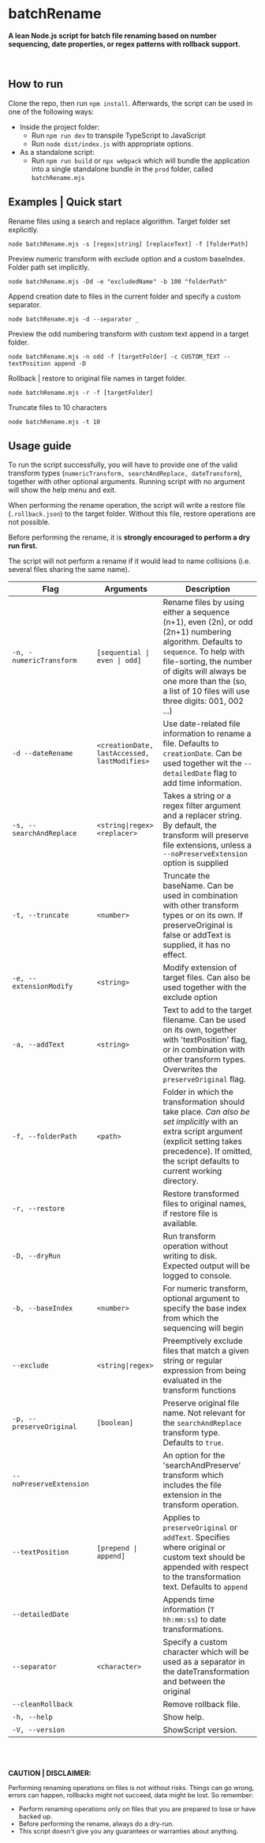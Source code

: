 # batchRename
**A lean Node.js script for batch file renaming based on number sequencing, date properties, or regex patterns with rollback support.**

<br>

## How to run
Clone the repo, then run `npm install`.
Afterwards, the script can be used in one of the following ways:
- Inside the project folder:
  - Run `npm run dev` to transpile TypeScript to JavaScript
  - Run `node dist/index.js` with appropriate options.
- As a standalone script:
  - Run `npm run build` or `npx webpack` which will bundle the application into a single standalone bundle in the `prod` folder, called `batchRename.mjs`

## Examples | Quick start
Rename files using a search and replace algorithm. Target folder set explicitly.

`node batchRename.mjs -s [regex|string] [replaceText] -f [folderPath]`

Preview numeric transform with exclude option and a custom baseIndex. Folder path set implicitly.

`node batchRename.mjs -Dd -e "excludedName" -b 100 "folderPath"`

Append creation date to files in the current folder and specify a custom separator.

`node batchRename.mjs -d --separator _`

Preview the odd numbering transform with custom text append in a target folder.

`node batchRename.mjs -n odd -f [targetFolder] -c CUSTOM_TEXT --textPosition append -D`

Rollback | restore to original file names in target folder.

`node batchRename.mjs -r -f [targetFolder]`

Truncate files to 10 characters

`node batchRename.mjs -t 10`


## Usage guide
To run the script successfully, you will have to provide one of the valid transform types (`numericTransform, searchAndReplace, dateTransform`), together with other optional arguments. Running script with no argument will show the help menu and exit.

When performing the rename operation, the script will write a restore file (`.rollback.json`) to the target folder. Without this file, restore operations are not possible. 

Before performing the rename, it is **strongly encouraged to perform a dry run first.**

The script will not perform a rename if it would lead to name collisions (i.e. several files sharing the same name). 

|Flag|Arguments|Description|
|------|-----------|--------|
|`-n, -numericTransform`|`[sequential \| even \| odd]`|Rename files by using either a sequence (n+1), even (2n), or odd (2n+1) numbering algorithm. Defaults to `sequence`. To help with file-sorting, the number of digits will always be one more than the (so, a list of 10 files will use three digits: 001, 002 ...) |
|`-d --dateRename`|`<creationDate, lastAccessed, lastModifies>`| Use date-related file information to rename a file. Defaults to `creationDate`. Can be used together wit the `--detailedDate` flag to add time information.|
|`-s, --searchAndReplace`|`<string\|regex> <replacer>`|Takes a string or a regex filter argument and a replacer string. By default, the transform will preserve file extensions, unless a `--noPreserveExtension` option is supplied|
|`-t, --truncate`|`<number>`|Truncate the baseName. Can be used in combination with other transform types or on its own. If preserveOriginal is false or addText is supplied, it has no effect.|
|`-e, --extensionModify`|`<string>`|Modify extension of target files. Can also be used together with the exclude option|
|`-a, --addText`|`<string>`|Text to add to the target filename. Can be used on its own, together with 'textPosition' flag, or in combination with other transform types. Overwrites the `preserveOriginal` flag.|
|`-f, --folderPath`|`<path>`|Folder in which the transformation should take place. *Can also be set implicitly* with an extra script argument (explicit setting takes precedence). If omitted, the script defaults to current working directory.|
|`-r, --restore`||Restore transformed files to original names, if restore file is available.|
|`-D, --dryRun`||Run transform operation without writing to disk. Expected output will be logged to console.|
|`-b, --baseIndex`|`<number>`|For numeric transform, optional argument to specify the base index from which the sequencing will begin|
|`--exclude`|`<string\|regex>`|Preemptively exclude files that match a given string or regular expression from being evaluated in the transform functions|
|`-p, --preserveOriginal`|`[boolean]`| Preserve original file name. Not relevant for the `searchAndReplace` transform type. Defaults to `true`.|
|`--noPreserveExtension`||An option for the 'searchAndPreserve' transform which includes the file extension in the transform operation.|
|`--textPosition`|`[prepend \| append]`|Applies to `preserveOriginal` or `addText`. Specifies where original or custom text should be appended with respect to the transformation text. Defaults to `append`|
|`--detailedDate`||Appends time information (`T hh:mm:ss`) to date transformations.|
|`--separator`|`<character>`|Specify a custom character which will be used as a separator in the dateTransformation and between the original|custom text and the transform text. Can be an empty string (in this case it will be ignored in date formatting). Defaults to hyphen (`-`).|
|`--cleanRollback`||Remove rollback file.|
|`-h, --help`||Show help.|
|`-V, --version`||ShowScript version.|


<br>
<br>

<b>CAUTION | DISCLAIMER:</b>
<div style="font-size: 0.8rem">

Performing renaming operations on files is not without risks. Things can go wrong, errors can happen, rollbacks might not succeed, data might be lost. So remember: 
* Perform renaming operations only on files that you are prepared to lose or have backed up. 
* Before performing the rename, always do a dry-run.
* This script doesn't give you any guarantees or warranties about anything. 
</div>